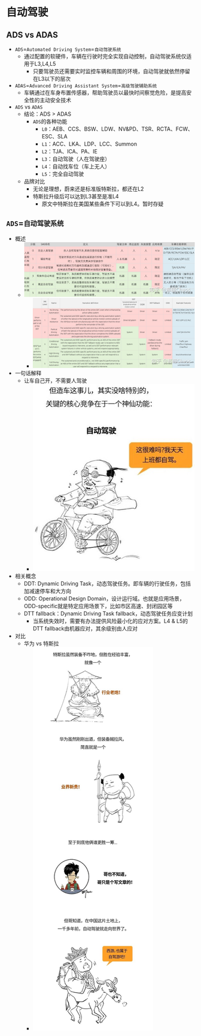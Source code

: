# 自动驾驶

## ADS vs ADAS

* `ADS`=`Automated Driving System`=`自动驾驶系统`
  * 通过配置的软硬件，车辆在行驶时完全实现自动控制，自动驾驶系统仅适用于L3,L4,L5
    * 只要驾驶员还需要实时监控车辆和周围的环境，自动驾驶就依然停留在L3以下的层次
* `ADAS`=`Advanced Driving Assistant System`=`高级驾驶辅助系统`
  * 车辆通过在车身布置传感器，帮助驾驶员以最快时间察觉危险，是提高安全性的主动安全技术
* `ADS` vs `ADAS`
  * 结论：ADS > ADAS
      * `ADS`的各种功能
        * `L0`：AEB、CCS、BSW、LDW、NV&PD、TSR、RCTA、FCW、ESC、SLA
        * `L1`：ACC、LKA、LDP、LCC、Summon
        * `L2`：TJA、ICA、PA、IE
        * `L3`：自动驾驶（人在驾驶座）
        * `L4`：自动找车位（车上无人）
        * `L5`：完全自动驾驶
  * 品牌对比
    * 无论是理想，蔚来还是标准版特斯拉，都还在L2
    * 特斯拉升级后可以达到L3甚至是准L4
      * 原文中特斯拉在美国某些条件下可以到L4。暂时存疑

## `ADS`=`自动驾驶系统`

* 概述
  * ![ads_all_level_zhcn](../assets/img/ads_all_level_zhcn.jpg)
    * ![ads_all_level_en](../assets/img/ads_all_level_en.jpg)
* 一句话解释
  * 让车自己开，不需要人驾驶
    * ![let_car_drive_self](../assets/img/let_car_drive_self.jpg)
* 相关概念
  * DDT: Dynamic Driving Task，动态驾驶任务。即车辆的行驶任务，包括加减速停车和大方向
  * ODD: Operational Design Domain，设计运行域。也就是应用场景，ODD-specific就是特定应用场景下，比如市区高速、封闭园区等
  * DTT fallback：Dynamic Driving Task fallback，动态驾驶任务应变计划
    * 当系统失效时，需要有办法提供风险最小化的应对方案。L4 & L5的DTT fallback由机器应对，其余级别由人应对
* 对比
  * 华为 vs 特斯拉
    * ![ads_huawei_vs_tesla](../assets/img/ads_huawei_vs_tesla.jpg)
